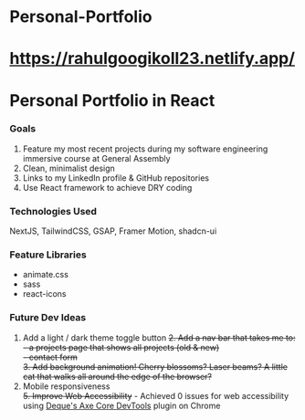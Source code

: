 # Personal-Portfolio

# https://rahulgoogikoll23.netlify.app/
# Personal Portfolio in React

### Goals
1. Feature my most recent projects during my software engineering immersive course at General Assembly
2. Clean, minimalist design
3. Links to my LinkedIn profile & GitHub repositories
4. Use React framework to achieve DRY coding

### Technologies Used
NextJS, TailwindCSS, GSAP, Framer Motion, shadcn-ui

### Feature Libraries
- animate.css
- sass
- react-icons

### Future Dev Ideas
1. Add a light / dark theme toggle button
<s>2. Add a nav bar that takes me to:</s>
<s>- a projects page that shows all projects (old & new)</s>  
<s>- contact form</s>  
<s>3. Add background animation! Cherry blossoms? Laser beams? A little cat that walks all around the edge of the browser?</s>  
4. Mobile responsiveness  
<s>5. Improve Web Accessibility</s> - Achieved 0 issues for web accessibility using [Deque's Axe Core DevTools](https://github.com/dequelabs/axe-core) plugin on Chrome
